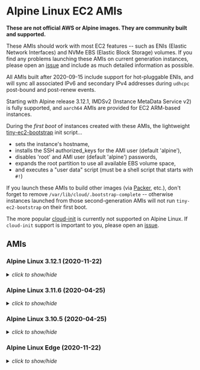 # Alpine Linux EC2 AMIs

**These are not official AWS or Alpine images.  They are community built and
supported.**

These AMIs should work with most EC2 features -- such as ENIs (Elastic Network
Interfaces) and NVMe EBS (Elastic Block Storage) volumes.  If you find any
problems launching these AMIs on current generation instances, please open an
[issue](https://github.com/mcrute/alpine-ec2-ami/issues) and include as much
detailed information as possible.

All AMIs built after 2020-09-15 include support for hot-pluggable ENIs, and will
sync all associated IPv6 and secondary IPv4 addresses during `udhcpc` post-bound
and post-renew events.

Starting with Alpine release 3.12.1, IMDSv2 (Instance MetaData Service v2) is
fully supported, and `aarch64` AMIs are provided for EC2 ARM-based instances.

During the *first boot* of instances created with these AMIs, the lightweight
[tiny-ec2-bootstrap](https://github.com/mcrute/tiny-ec2-bootstrap) init
script...
- sets the instance's hostname,
- installs the SSH authorized_keys for the AMI user (default 'alpine'),
- disables 'root' and AMI user (default 'alpine') passwords,
- expands the root partition to use all available EBS volume space,
- and executes a "user data" script (must be a shell script that starts with `#!`)

If you launch these AMIs to build other images (via [Packer](https://packer.io),
etc.), don't forget to remove `/var/lib/cloud/.bootstrap-complete` -- otherwise
instances launched from those second-generation AMIs will not run
`tiny-ec2-bootstrap` on their first boot.

The more popular [cloud-init](https://cloudinit.readthedocs.io/en/latest/) is
currently not supported on Alpine Linux.  If `cloud-init` support is important
to you, please open an [issue](https://github.com/mcrute/alpine-ec2-ami/issues).

## AMIs

### Alpine Linux 3.12.1 (2020-11-22)
<details><summary><i>click to show/hide</i></summary><p>

| Region | alpine-ami-3.12.1-x86_64-r0 | alpine-ami-3.12.1-aarch64-r1 |
| --- | --- | --- |
| af-south-1 | [ami-0fa34e940c7164179](https://af-south-1.console.aws.amazon.com/ec2/home#Images:visibility=public-images;imageId=ami-0fa34e940c7164179) [(launch)](https://af-south-1.console.aws.amazon.com/ec2/home#launchAmi=ami-0fa34e940c7164179) | [ami-06588f43a51375252](https://af-south-1.console.aws.amazon.com/ec2/home#Images:visibility=public-images;imageId=ami-06588f43a51375252) [(launch)](https://af-south-1.console.aws.amazon.com/ec2/home#launchAmi=ami-0fa34e940c7164179) |
| ap-east-1 | [ami-059c371b8d2fd0989](https://ap-east-1.console.aws.amazon.com/ec2/home#Images:visibility=public-images;imageId=ami-059c371b8d2fd0989) [(launch)](https://ap-east-1.console.aws.amazon.com/ec2/home#launchAmi=ami-059c371b8d2fd0989) | [ami-0d30cefbf384f56a1](https://ap-east-1.console.aws.amazon.com/ec2/home#Images:visibility=public-images;imageId=ami-0d30cefbf384f56a1) [(launch)](https://ap-east-1.console.aws.amazon.com/ec2/home#launchAmi=ami-059c371b8d2fd0989) |
| ap-northeast-1 | [ami-010e9eeaa13a80178](https://ap-northeast-1.console.aws.amazon.com/ec2/home#Images:visibility=public-images;imageId=ami-010e9eeaa13a80178) [(launch)](https://ap-northeast-1.console.aws.amazon.com/ec2/home#launchAmi=ami-010e9eeaa13a80178) | [ami-03cf3e1e77a6c38d1](https://ap-northeast-1.console.aws.amazon.com/ec2/home#Images:visibility=public-images;imageId=ami-03cf3e1e77a6c38d1) [(launch)](https://ap-northeast-1.console.aws.amazon.com/ec2/home#launchAmi=ami-010e9eeaa13a80178) |
| ap-northeast-2 | [ami-08e79a74e23e75e36](https://ap-northeast-2.console.aws.amazon.com/ec2/home#Images:visibility=public-images;imageId=ami-08e79a74e23e75e36) [(launch)](https://ap-northeast-2.console.aws.amazon.com/ec2/home#launchAmi=ami-08e79a74e23e75e36) | [ami-0c64bd75240f41074](https://ap-northeast-2.console.aws.amazon.com/ec2/home#Images:visibility=public-images;imageId=ami-0c64bd75240f41074) [(launch)](https://ap-northeast-2.console.aws.amazon.com/ec2/home#launchAmi=ami-08e79a74e23e75e36) |
| ap-south-1 | [ami-0d953dbbf990c3d4f](https://ap-south-1.console.aws.amazon.com/ec2/home#Images:visibility=public-images;imageId=ami-0d953dbbf990c3d4f) [(launch)](https://ap-south-1.console.aws.amazon.com/ec2/home#launchAmi=ami-0d953dbbf990c3d4f) | [ami-09cc298b01cf76d37](https://ap-south-1.console.aws.amazon.com/ec2/home#Images:visibility=public-images;imageId=ami-09cc298b01cf76d37) [(launch)](https://ap-south-1.console.aws.amazon.com/ec2/home#launchAmi=ami-0d953dbbf990c3d4f) |
| ap-southeast-1 | [ami-008bce1c8d323b322](https://ap-southeast-1.console.aws.amazon.com/ec2/home#Images:visibility=public-images;imageId=ami-008bce1c8d323b322) [(launch)](https://ap-southeast-1.console.aws.amazon.com/ec2/home#launchAmi=ami-008bce1c8d323b322) | [ami-0b387e2e6db73709a](https://ap-southeast-1.console.aws.amazon.com/ec2/home#Images:visibility=public-images;imageId=ami-0b387e2e6db73709a) [(launch)](https://ap-southeast-1.console.aws.amazon.com/ec2/home#launchAmi=ami-008bce1c8d323b322) |
| ap-southeast-2 | [ami-013de33f160267640](https://ap-southeast-2.console.aws.amazon.com/ec2/home#Images:visibility=public-images;imageId=ami-013de33f160267640) [(launch)](https://ap-southeast-2.console.aws.amazon.com/ec2/home#launchAmi=ami-013de33f160267640) | [ami-0cc6d6821deb170a9](https://ap-southeast-2.console.aws.amazon.com/ec2/home#Images:visibility=public-images;imageId=ami-0cc6d6821deb170a9) [(launch)](https://ap-southeast-2.console.aws.amazon.com/ec2/home#launchAmi=ami-013de33f160267640) |
| ca-central-1 | [ami-00a9048619f660a50](https://ca-central-1.console.aws.amazon.com/ec2/home#Images:visibility=public-images;imageId=ami-00a9048619f660a50) [(launch)](https://ca-central-1.console.aws.amazon.com/ec2/home#launchAmi=ami-00a9048619f660a50) | [ami-0a7b6973c4d3f0575](https://ca-central-1.console.aws.amazon.com/ec2/home#Images:visibility=public-images;imageId=ami-0a7b6973c4d3f0575) [(launch)](https://ca-central-1.console.aws.amazon.com/ec2/home#launchAmi=ami-00a9048619f660a50) |
| eu-central-1 | [ami-03dbad79bee9c8ce1](https://eu-central-1.console.aws.amazon.com/ec2/home#Images:visibility=public-images;imageId=ami-03dbad79bee9c8ce1) [(launch)](https://eu-central-1.console.aws.amazon.com/ec2/home#launchAmi=ami-03dbad79bee9c8ce1) | [ami-0a39edefd01a2291f](https://eu-central-1.console.aws.amazon.com/ec2/home#Images:visibility=public-images;imageId=ami-0a39edefd01a2291f) [(launch)](https://eu-central-1.console.aws.amazon.com/ec2/home#launchAmi=ami-03dbad79bee9c8ce1) |
| eu-north-1 | [ami-043101bc60cae6466](https://eu-north-1.console.aws.amazon.com/ec2/home#Images:visibility=public-images;imageId=ami-043101bc60cae6466) [(launch)](https://eu-north-1.console.aws.amazon.com/ec2/home#launchAmi=ami-043101bc60cae6466) | [ami-0cfce5134bf4de486](https://eu-north-1.console.aws.amazon.com/ec2/home#Images:visibility=public-images;imageId=ami-0cfce5134bf4de486) [(launch)](https://eu-north-1.console.aws.amazon.com/ec2/home#launchAmi=ami-043101bc60cae6466) |
| eu-south-1 | [ami-08d5116337ec06c75](https://eu-south-1.console.aws.amazon.com/ec2/home#Images:visibility=public-images;imageId=ami-08d5116337ec06c75) [(launch)](https://eu-south-1.console.aws.amazon.com/ec2/home#launchAmi=ami-08d5116337ec06c75) | [ami-064f77232ae1a8989](https://eu-south-1.console.aws.amazon.com/ec2/home#Images:visibility=public-images;imageId=ami-064f77232ae1a8989) [(launch)](https://eu-south-1.console.aws.amazon.com/ec2/home#launchAmi=ami-08d5116337ec06c75) |
| eu-west-1 | [ami-04e819555baad56b9](https://eu-west-1.console.aws.amazon.com/ec2/home#Images:visibility=public-images;imageId=ami-04e819555baad56b9) [(launch)](https://eu-west-1.console.aws.amazon.com/ec2/home#launchAmi=ami-04e819555baad56b9) | [ami-0a00b40aa74c41ff0](https://eu-west-1.console.aws.amazon.com/ec2/home#Images:visibility=public-images;imageId=ami-0a00b40aa74c41ff0) [(launch)](https://eu-west-1.console.aws.amazon.com/ec2/home#launchAmi=ami-04e819555baad56b9) |
| eu-west-2 | [ami-02a0122150c17b830](https://eu-west-2.console.aws.amazon.com/ec2/home#Images:visibility=public-images;imageId=ami-02a0122150c17b830) [(launch)](https://eu-west-2.console.aws.amazon.com/ec2/home#launchAmi=ami-02a0122150c17b830) | [ami-0eef6caa5a9e5eae2](https://eu-west-2.console.aws.amazon.com/ec2/home#Images:visibility=public-images;imageId=ami-0eef6caa5a9e5eae2) [(launch)](https://eu-west-2.console.aws.amazon.com/ec2/home#launchAmi=ami-02a0122150c17b830) |
| eu-west-3 | [ami-027f6aa3fb3d68650](https://eu-west-3.console.aws.amazon.com/ec2/home#Images:visibility=public-images;imageId=ami-027f6aa3fb3d68650) [(launch)](https://eu-west-3.console.aws.amazon.com/ec2/home#launchAmi=ami-027f6aa3fb3d68650) | [ami-04bcba80b692607e5](https://eu-west-3.console.aws.amazon.com/ec2/home#Images:visibility=public-images;imageId=ami-04bcba80b692607e5) [(launch)](https://eu-west-3.console.aws.amazon.com/ec2/home#launchAmi=ami-027f6aa3fb3d68650) |
| me-south-1 | [ami-07bb93ae709388c3c](https://me-south-1.console.aws.amazon.com/ec2/home#Images:visibility=public-images;imageId=ami-07bb93ae709388c3c) [(launch)](https://me-south-1.console.aws.amazon.com/ec2/home#launchAmi=ami-07bb93ae709388c3c) | [ami-061d84db040baef02](https://me-south-1.console.aws.amazon.com/ec2/home#Images:visibility=public-images;imageId=ami-061d84db040baef02) [(launch)](https://me-south-1.console.aws.amazon.com/ec2/home#launchAmi=ami-07bb93ae709388c3c) |
| sa-east-1 | [ami-02e4e0517f1910221](https://sa-east-1.console.aws.amazon.com/ec2/home#Images:visibility=public-images;imageId=ami-02e4e0517f1910221) [(launch)](https://sa-east-1.console.aws.amazon.com/ec2/home#launchAmi=ami-02e4e0517f1910221) | [ami-0f326c5e4038adfe2](https://sa-east-1.console.aws.amazon.com/ec2/home#Images:visibility=public-images;imageId=ami-0f326c5e4038adfe2) [(launch)](https://sa-east-1.console.aws.amazon.com/ec2/home#launchAmi=ami-02e4e0517f1910221) |
| us-east-1 | [ami-0cc47d8e29142ecac](https://us-east-1.console.aws.amazon.com/ec2/home#Images:visibility=public-images;imageId=ami-0cc47d8e29142ecac) [(launch)](https://us-east-1.console.aws.amazon.com/ec2/home#launchAmi=ami-0cc47d8e29142ecac) | [ami-0e2ef8e13935fcead](https://us-east-1.console.aws.amazon.com/ec2/home#Images:visibility=public-images;imageId=ami-0e2ef8e13935fcead) [(launch)](https://us-east-1.console.aws.amazon.com/ec2/home#launchAmi=ami-0cc47d8e29142ecac) |
| us-east-2 | [ami-07243c178e6ca055c](https://us-east-2.console.aws.amazon.com/ec2/home#Images:visibility=public-images;imageId=ami-07243c178e6ca055c) [(launch)](https://us-east-2.console.aws.amazon.com/ec2/home#launchAmi=ami-07243c178e6ca055c) | [ami-018f0f4eda3104612](https://us-east-2.console.aws.amazon.com/ec2/home#Images:visibility=public-images;imageId=ami-018f0f4eda3104612) [(launch)](https://us-east-2.console.aws.amazon.com/ec2/home#launchAmi=ami-07243c178e6ca055c) |
| us-west-1 | [ami-0c9a9eac6d74fff97](https://us-west-1.console.aws.amazon.com/ec2/home#Images:visibility=public-images;imageId=ami-0c9a9eac6d74fff97) [(launch)](https://us-west-1.console.aws.amazon.com/ec2/home#launchAmi=ami-0c9a9eac6d74fff97) | [ami-053fb4aa43b090ad7](https://us-west-1.console.aws.amazon.com/ec2/home#Images:visibility=public-images;imageId=ami-053fb4aa43b090ad7) [(launch)](https://us-west-1.console.aws.amazon.com/ec2/home#launchAmi=ami-0c9a9eac6d74fff97) |
| us-west-2 | [ami-03d82b210e0c36983](https://us-west-2.console.aws.amazon.com/ec2/home#Images:visibility=public-images;imageId=ami-03d82b210e0c36983) [(launch)](https://us-west-2.console.aws.amazon.com/ec2/home#launchAmi=ami-03d82b210e0c36983) | [ami-0d2a4208becd28b2a](https://us-west-2.console.aws.amazon.com/ec2/home#Images:visibility=public-images;imageId=ami-0d2a4208becd28b2a) [(launch)](https://us-west-2.console.aws.amazon.com/ec2/home#launchAmi=ami-03d82b210e0c36983) |

</p></details>

### Alpine Linux 3.11.6 (2020-04-25)
<details><summary><i>click to show/hide</i></summary><p>

| Region | alpine-ami-3.11.6-x86_64-r0 |
| ------ | --- |
| ap-northeast-1 | [ami-04dd34605aba7ce11](https://ap-northeast-1.console.aws.amazon.com/ec2/home#Images:visibility=public-images;imageId=ami-04dd34605aba7ce11) ([launch](https://ap-northeast-1.console.aws.amazon.com/ec2/home#launchAmi=ami-04dd34605aba7ce11)) |
| ap-northeast-2 | [ami-0fd25bd139c05812d](https://ap-northeast-2.console.aws.amazon.com/ec2/home#Images:visibility=public-images;imageId=ami-0fd25bd139c05812d) ([launch](https://ap-northeast-2.console.aws.amazon.com/ec2/home#launchAmi=ami-0fd25bd139c05812d)) |
| ap-south-1 | [ami-08437e8244154999a](https://ap-south-1.console.aws.amazon.com/ec2/home#Images:visibility=public-images;imageId=ami-08437e8244154999a) ([launch](https://ap-south-1.console.aws.amazon.com/ec2/home#launchAmi=ami-08437e8244154999a)) |
| ap-southeast-1 | [ami-04a63840be47a0816](https://ap-southeast-1.console.aws.amazon.com/ec2/home#Images:visibility=public-images;imageId=ami-04a63840be47a0816) ([launch](https://ap-southeast-1.console.aws.amazon.com/ec2/home#launchAmi=ami-04a63840be47a0816)) |
| ap-southeast-2 | [ami-07be0b72172a63df3](https://ap-southeast-2.console.aws.amazon.com/ec2/home#Images:visibility=public-images;imageId=ami-07be0b72172a63df3) ([launch](https://ap-southeast-2.console.aws.amazon.com/ec2/home#launchAmi=ami-07be0b72172a63df3)) |
| ca-central-1 | [ami-013d1db5df4ad7d4a](https://ca-central-1.console.aws.amazon.com/ec2/home#Images:visibility=public-images;imageId=ami-013d1db5df4ad7d4a) ([launch](https://ca-central-1.console.aws.amazon.com/ec2/home#launchAmi=ami-013d1db5df4ad7d4a)) |
| eu-central-1 | [ami-03bc1e4d4bf636895](https://eu-central-1.console.aws.amazon.com/ec2/home#Images:visibility=public-images;imageId=ami-03bc1e4d4bf636895) ([launch](https://eu-central-1.console.aws.amazon.com/ec2/home#launchAmi=ami-03bc1e4d4bf636895)) |
| eu-north-1 | [ami-03830331da71d3b6a](https://eu-north-1.console.aws.amazon.com/ec2/home#Images:visibility=public-images;imageId=ami-03830331da71d3b6a) ([launch](https://eu-north-1.console.aws.amazon.com/ec2/home#launchAmi=ami-03830331da71d3b6a)) |
| eu-west-1 | [ami-0a3bf003cc0e5cbaf](https://eu-west-1.console.aws.amazon.com/ec2/home#Images:visibility=public-images;imageId=ami-0a3bf003cc0e5cbaf) ([launch](https://eu-west-1.console.aws.amazon.com/ec2/home#launchAmi=ami-0a3bf003cc0e5cbaf)) |
| eu-west-2 | [ami-0dcb13d7ab5820ac0](https://eu-west-2.console.aws.amazon.com/ec2/home#Images:visibility=public-images;imageId=ami-0dcb13d7ab5820ac0) ([launch](https://eu-west-2.console.aws.amazon.com/ec2/home#launchAmi=ami-0dcb13d7ab5820ac0)) |
| eu-west-3 | [ami-043d77b850fc69cff](https://eu-west-3.console.aws.amazon.com/ec2/home#Images:visibility=public-images;imageId=ami-043d77b850fc69cff) ([launch](https://eu-west-3.console.aws.amazon.com/ec2/home#launchAmi=ami-043d77b850fc69cff)) |
| sa-east-1 | [ami-0056de88b2ebc5071](https://sa-east-1.console.aws.amazon.com/ec2/home#Images:visibility=public-images;imageId=ami-0056de88b2ebc5071) ([launch](https://sa-east-1.console.aws.amazon.com/ec2/home#launchAmi=ami-0056de88b2ebc5071)) |
| us-east-1 | [ami-0da684cce2ab4aadb](https://us-east-1.console.aws.amazon.com/ec2/home#Images:visibility=public-images;imageId=ami-0da684cce2ab4aadb) ([launch](https://us-east-1.console.aws.amazon.com/ec2/home#launchAmi=ami-0da684cce2ab4aadb)) |
| us-east-2 | [ami-014d15ba809c1e48f](https://us-east-2.console.aws.amazon.com/ec2/home#Images:visibility=public-images;imageId=ami-014d15ba809c1e48f) ([launch](https://us-east-2.console.aws.amazon.com/ec2/home#launchAmi=ami-014d15ba809c1e48f)) |
| us-west-1 | [ami-05f659e5fe3528bbd](https://us-west-1.console.aws.amazon.com/ec2/home#Images:visibility=public-images;imageId=ami-05f659e5fe3528bbd) ([launch](https://us-west-1.console.aws.amazon.com/ec2/home#launchAmi=ami-05f659e5fe3528bbd)) |
| us-west-2 | [ami-0380e01590d421d3e](https://us-west-2.console.aws.amazon.com/ec2/home#Images:visibility=public-images;imageId=ami-0380e01590d421d3e) ([launch](https://us-west-2.console.aws.amazon.com/ec2/home#launchAmi=ami-0380e01590d421d3e)) |

</p></details>

### Alpine Linux 3.10.5 (2020-04-25)
<details><summary><i>click to show/hide</i></summary><p>

| Region | alpine-ami-3.10.5-x86_64-r0 |
| ------ | --- |
| ap-northeast-1 | [ami-043d40c880c7a176b](https://ap-northeast-1.console.aws.amazon.com/ec2/home#Images:visibility=public-images;imageId=ami-043d40c880c7a176b) ([launch](https://ap-northeast-1.console.aws.amazon.com/ec2/home#launchAmi=ami-043d40c880c7a176b)) |
| ap-northeast-2 | [ami-0595dc50c0f0e23f7](https://ap-northeast-2.console.aws.amazon.com/ec2/home#Images:visibility=public-images;imageId=ami-0595dc50c0f0e23f7) ([launch](https://ap-northeast-2.console.aws.amazon.com/ec2/home#launchAmi=ami-0595dc50c0f0e23f7)) |
| ap-south-1 | [ami-0c8a22fa0ee90c07a](https://ap-south-1.console.aws.amazon.com/ec2/home#Images:visibility=public-images;imageId=ami-0c8a22fa0ee90c07a) ([launch](https://ap-south-1.console.aws.amazon.com/ec2/home#launchAmi=ami-0c8a22fa0ee90c07a)) |
| ap-southeast-1 | [ami-0244d1373053cfe5b](https://ap-southeast-1.console.aws.amazon.com/ec2/home#Images:visibility=public-images;imageId=ami-0244d1373053cfe5b) ([launch](https://ap-southeast-1.console.aws.amazon.com/ec2/home#launchAmi=ami-0244d1373053cfe5b)) |
| ap-southeast-2 | [ami-0cf284dc25e35862d](https://ap-southeast-2.console.aws.amazon.com/ec2/home#Images:visibility=public-images;imageId=ami-0cf284dc25e35862d) ([launch](https://ap-southeast-2.console.aws.amazon.com/ec2/home#launchAmi=ami-0cf284dc25e35862d)) |
| ca-central-1 | [ami-08c250f635a417222](https://ca-central-1.console.aws.amazon.com/ec2/home#Images:visibility=public-images;imageId=ami-08c250f635a417222) ([launch](https://ca-central-1.console.aws.amazon.com/ec2/home#launchAmi=ami-08c250f635a417222)) |
| eu-central-1 | [ami-0a626b78c94340b6e](https://eu-central-1.console.aws.amazon.com/ec2/home#Images:visibility=public-images;imageId=ami-0a626b78c94340b6e) ([launch](https://eu-central-1.console.aws.amazon.com/ec2/home#launchAmi=ami-0a626b78c94340b6e)) |
| eu-north-1 | [ami-041b6bdb27dbc8226](https://eu-north-1.console.aws.amazon.com/ec2/home#Images:visibility=public-images;imageId=ami-041b6bdb27dbc8226) ([launch](https://eu-north-1.console.aws.amazon.com/ec2/home#launchAmi=ami-041b6bdb27dbc8226)) |
| eu-west-1 | [ami-0451f26166639b1b9](https://eu-west-1.console.aws.amazon.com/ec2/home#Images:visibility=public-images;imageId=ami-0451f26166639b1b9) ([launch](https://eu-west-1.console.aws.amazon.com/ec2/home#launchAmi=ami-0451f26166639b1b9)) |
| eu-west-2 | [ami-08ca328d558bee247](https://eu-west-2.console.aws.amazon.com/ec2/home#Images:visibility=public-images;imageId=ami-08ca328d558bee247) ([launch](https://eu-west-2.console.aws.amazon.com/ec2/home#launchAmi=ami-08ca328d558bee247)) |
| eu-west-3 | [ami-0bbb1a9d10ee0e6ee](https://eu-west-3.console.aws.amazon.com/ec2/home#Images:visibility=public-images;imageId=ami-0bbb1a9d10ee0e6ee) ([launch](https://eu-west-3.console.aws.amazon.com/ec2/home#launchAmi=ami-0bbb1a9d10ee0e6ee)) |
| sa-east-1 | [ami-088bc83fe1497e710](https://sa-east-1.console.aws.amazon.com/ec2/home#Images:visibility=public-images;imageId=ami-088bc83fe1497e710) ([launch](https://sa-east-1.console.aws.amazon.com/ec2/home#launchAmi=ami-088bc83fe1497e710)) |
| us-east-1 | [ami-0e635ea3ca126c707](https://us-east-1.console.aws.amazon.com/ec2/home#Images:visibility=public-images;imageId=ami-0e635ea3ca126c707) ([launch](https://us-east-1.console.aws.amazon.com/ec2/home#launchAmi=ami-0e635ea3ca126c707)) |
| us-east-2 | [ami-0f5a09a7d1d0ae35f](https://us-east-2.console.aws.amazon.com/ec2/home#Images:visibility=public-images;imageId=ami-0f5a09a7d1d0ae35f) ([launch](https://us-east-2.console.aws.amazon.com/ec2/home#launchAmi=ami-0f5a09a7d1d0ae35f)) |
| us-west-1 | [ami-06c2aa86f3a72385e](https://us-west-1.console.aws.amazon.com/ec2/home#Images:visibility=public-images;imageId=ami-06c2aa86f3a72385e) ([launch](https://us-west-1.console.aws.amazon.com/ec2/home#launchAmi=ami-06c2aa86f3a72385e)) |
| us-west-2 | [ami-0b6f8a395fa8b5961](https://us-west-2.console.aws.amazon.com/ec2/home#Images:visibility=public-images;imageId=ami-0b6f8a395fa8b5961) ([launch](https://us-west-2.console.aws.amazon.com/ec2/home#launchAmi=ami-0b6f8a395fa8b5961)) |

</p></details>

### Alpine Linux Edge (2020-11-22)
<details><summary><i>click to show/hide</i></summary><p>

| Region | alpine-ami-edge-x86_64-20201122030849 | alpine-ami-edge-aarch64-20201122030849 |
| --- | --- | --- |
| af-south-1 | [ami-00689080a5e228489](https://af-south-1.console.aws.amazon.com/ec2/home#Images:visibility=public-images;imageId=ami-00689080a5e228489) [(launch)](https://af-south-1.console.aws.amazon.com/ec2/home#launchAmi=ami-00689080a5e228489) | [ami-0935c72001f7a2f54](https://af-south-1.console.aws.amazon.com/ec2/home#Images:visibility=public-images;imageId=ami-0935c72001f7a2f54) [(launch)](https://af-south-1.console.aws.amazon.com/ec2/home#launchAmi=ami-00689080a5e228489) |
| ap-east-1 | [ami-04623fc89f566c5f8](https://ap-east-1.console.aws.amazon.com/ec2/home#Images:visibility=public-images;imageId=ami-04623fc89f566c5f8) [(launch)](https://ap-east-1.console.aws.amazon.com/ec2/home#launchAmi=ami-04623fc89f566c5f8) | [ami-0a043964fc03396fe](https://ap-east-1.console.aws.amazon.com/ec2/home#Images:visibility=public-images;imageId=ami-0a043964fc03396fe) [(launch)](https://ap-east-1.console.aws.amazon.com/ec2/home#launchAmi=ami-04623fc89f566c5f8) |
| ap-northeast-1 | [ami-0a2936daabc513439](https://ap-northeast-1.console.aws.amazon.com/ec2/home#Images:visibility=public-images;imageId=ami-0a2936daabc513439) [(launch)](https://ap-northeast-1.console.aws.amazon.com/ec2/home#launchAmi=ami-0a2936daabc513439) | [ami-0d724ea7e866b21ce](https://ap-northeast-1.console.aws.amazon.com/ec2/home#Images:visibility=public-images;imageId=ami-0d724ea7e866b21ce) [(launch)](https://ap-northeast-1.console.aws.amazon.com/ec2/home#launchAmi=ami-0a2936daabc513439) |
| ap-northeast-2 | [ami-0bae21ec956bc0cf1](https://ap-northeast-2.console.aws.amazon.com/ec2/home#Images:visibility=public-images;imageId=ami-0bae21ec956bc0cf1) [(launch)](https://ap-northeast-2.console.aws.amazon.com/ec2/home#launchAmi=ami-0bae21ec956bc0cf1) | [ami-08c14f5cd992d6cfd](https://ap-northeast-2.console.aws.amazon.com/ec2/home#Images:visibility=public-images;imageId=ami-08c14f5cd992d6cfd) [(launch)](https://ap-northeast-2.console.aws.amazon.com/ec2/home#launchAmi=ami-0bae21ec956bc0cf1) |
| ap-south-1 | [ami-040e8658c8ebbc192](https://ap-south-1.console.aws.amazon.com/ec2/home#Images:visibility=public-images;imageId=ami-040e8658c8ebbc192) [(launch)](https://ap-south-1.console.aws.amazon.com/ec2/home#launchAmi=ami-040e8658c8ebbc192) | [ami-09ba0c9f67aee101b](https://ap-south-1.console.aws.amazon.com/ec2/home#Images:visibility=public-images;imageId=ami-09ba0c9f67aee101b) [(launch)](https://ap-south-1.console.aws.amazon.com/ec2/home#launchAmi=ami-040e8658c8ebbc192) |
| ap-southeast-1 | [ami-0aca8ecaf8abeeb65](https://ap-southeast-1.console.aws.amazon.com/ec2/home#Images:visibility=public-images;imageId=ami-0aca8ecaf8abeeb65) [(launch)](https://ap-southeast-1.console.aws.amazon.com/ec2/home#launchAmi=ami-0aca8ecaf8abeeb65) | [ami-0933f563594672cec](https://ap-southeast-1.console.aws.amazon.com/ec2/home#Images:visibility=public-images;imageId=ami-0933f563594672cec) [(launch)](https://ap-southeast-1.console.aws.amazon.com/ec2/home#launchAmi=ami-0aca8ecaf8abeeb65) |
| ap-southeast-2 | [ami-08a6cc6c42c9395e5](https://ap-southeast-2.console.aws.amazon.com/ec2/home#Images:visibility=public-images;imageId=ami-08a6cc6c42c9395e5) [(launch)](https://ap-southeast-2.console.aws.amazon.com/ec2/home#launchAmi=ami-08a6cc6c42c9395e5) | [ami-08dbccb68710bda49](https://ap-southeast-2.console.aws.amazon.com/ec2/home#Images:visibility=public-images;imageId=ami-08dbccb68710bda49) [(launch)](https://ap-southeast-2.console.aws.amazon.com/ec2/home#launchAmi=ami-08a6cc6c42c9395e5) |
| ca-central-1 | [ami-07f528b728dd66247](https://ca-central-1.console.aws.amazon.com/ec2/home#Images:visibility=public-images;imageId=ami-07f528b728dd66247) [(launch)](https://ca-central-1.console.aws.amazon.com/ec2/home#launchAmi=ami-07f528b728dd66247) | [ami-022ed81730915d151](https://ca-central-1.console.aws.amazon.com/ec2/home#Images:visibility=public-images;imageId=ami-022ed81730915d151) [(launch)](https://ca-central-1.console.aws.amazon.com/ec2/home#launchAmi=ami-07f528b728dd66247) |
| eu-central-1 | [ami-061e2d779ab8061b1](https://eu-central-1.console.aws.amazon.com/ec2/home#Images:visibility=public-images;imageId=ami-061e2d779ab8061b1) [(launch)](https://eu-central-1.console.aws.amazon.com/ec2/home#launchAmi=ami-061e2d779ab8061b1) | [ami-04215f5b57249ad9c](https://eu-central-1.console.aws.amazon.com/ec2/home#Images:visibility=public-images;imageId=ami-04215f5b57249ad9c) [(launch)](https://eu-central-1.console.aws.amazon.com/ec2/home#launchAmi=ami-061e2d779ab8061b1) |
| eu-north-1 | [ami-083f8b94e6596a053](https://eu-north-1.console.aws.amazon.com/ec2/home#Images:visibility=public-images;imageId=ami-083f8b94e6596a053) [(launch)](https://eu-north-1.console.aws.amazon.com/ec2/home#launchAmi=ami-083f8b94e6596a053) | [ami-036b9e312ed47bc58](https://eu-north-1.console.aws.amazon.com/ec2/home#Images:visibility=public-images;imageId=ami-036b9e312ed47bc58) [(launch)](https://eu-north-1.console.aws.amazon.com/ec2/home#launchAmi=ami-083f8b94e6596a053) |
| eu-south-1 | [ami-00192341756cf9337](https://eu-south-1.console.aws.amazon.com/ec2/home#Images:visibility=public-images;imageId=ami-00192341756cf9337) [(launch)](https://eu-south-1.console.aws.amazon.com/ec2/home#launchAmi=ami-00192341756cf9337) | [ami-0ed4d967ec895a6dd](https://eu-south-1.console.aws.amazon.com/ec2/home#Images:visibility=public-images;imageId=ami-0ed4d967ec895a6dd) [(launch)](https://eu-south-1.console.aws.amazon.com/ec2/home#launchAmi=ami-00192341756cf9337) |
| eu-west-1 | [ami-098d6fa45afb58fbd](https://eu-west-1.console.aws.amazon.com/ec2/home#Images:visibility=public-images;imageId=ami-098d6fa45afb58fbd) [(launch)](https://eu-west-1.console.aws.amazon.com/ec2/home#launchAmi=ami-098d6fa45afb58fbd) | [ami-0bd9b6eea6a55c618](https://eu-west-1.console.aws.amazon.com/ec2/home#Images:visibility=public-images;imageId=ami-0bd9b6eea6a55c618) [(launch)](https://eu-west-1.console.aws.amazon.com/ec2/home#launchAmi=ami-098d6fa45afb58fbd) |
| eu-west-2 | [ami-0d5c28f1f70bebb9b](https://eu-west-2.console.aws.amazon.com/ec2/home#Images:visibility=public-images;imageId=ami-0d5c28f1f70bebb9b) [(launch)](https://eu-west-2.console.aws.amazon.com/ec2/home#launchAmi=ami-0d5c28f1f70bebb9b) | [ami-010f08d8babfeba66](https://eu-west-2.console.aws.amazon.com/ec2/home#Images:visibility=public-images;imageId=ami-010f08d8babfeba66) [(launch)](https://eu-west-2.console.aws.amazon.com/ec2/home#launchAmi=ami-0d5c28f1f70bebb9b) |
| eu-west-3 | [ami-0ed7be4d18b208670](https://eu-west-3.console.aws.amazon.com/ec2/home#Images:visibility=public-images;imageId=ami-0ed7be4d18b208670) [(launch)](https://eu-west-3.console.aws.amazon.com/ec2/home#launchAmi=ami-0ed7be4d18b208670) | [ami-0309fb3773c6ca01f](https://eu-west-3.console.aws.amazon.com/ec2/home#Images:visibility=public-images;imageId=ami-0309fb3773c6ca01f) [(launch)](https://eu-west-3.console.aws.amazon.com/ec2/home#launchAmi=ami-0ed7be4d18b208670) |
| me-south-1 | [ami-06edc731c09e741f5](https://me-south-1.console.aws.amazon.com/ec2/home#Images:visibility=public-images;imageId=ami-06edc731c09e741f5) [(launch)](https://me-south-1.console.aws.amazon.com/ec2/home#launchAmi=ami-06edc731c09e741f5) | [ami-0a57b6a1ca13e2c16](https://me-south-1.console.aws.amazon.com/ec2/home#Images:visibility=public-images;imageId=ami-0a57b6a1ca13e2c16) [(launch)](https://me-south-1.console.aws.amazon.com/ec2/home#launchAmi=ami-06edc731c09e741f5) |
| sa-east-1 | [ami-0d5af6ce4179ba5dc](https://sa-east-1.console.aws.amazon.com/ec2/home#Images:visibility=public-images;imageId=ami-0d5af6ce4179ba5dc) [(launch)](https://sa-east-1.console.aws.amazon.com/ec2/home#launchAmi=ami-0d5af6ce4179ba5dc) | [ami-0fa45fb2df9da5785](https://sa-east-1.console.aws.amazon.com/ec2/home#Images:visibility=public-images;imageId=ami-0fa45fb2df9da5785) [(launch)](https://sa-east-1.console.aws.amazon.com/ec2/home#launchAmi=ami-0d5af6ce4179ba5dc) |
| us-east-1 | [ami-0ef054923c6569a9a](https://us-east-1.console.aws.amazon.com/ec2/home#Images:visibility=public-images;imageId=ami-0ef054923c6569a9a) [(launch)](https://us-east-1.console.aws.amazon.com/ec2/home#launchAmi=ami-0ef054923c6569a9a) | [ami-0929958d98bd00814](https://us-east-1.console.aws.amazon.com/ec2/home#Images:visibility=public-images;imageId=ami-0929958d98bd00814) [(launch)](https://us-east-1.console.aws.amazon.com/ec2/home#launchAmi=ami-0ef054923c6569a9a) |
| us-east-2 | [ami-06fd7a587efa80ed2](https://us-east-2.console.aws.amazon.com/ec2/home#Images:visibility=public-images;imageId=ami-06fd7a587efa80ed2) [(launch)](https://us-east-2.console.aws.amazon.com/ec2/home#launchAmi=ami-06fd7a587efa80ed2) | [ami-0b7166a71a0e31b0b](https://us-east-2.console.aws.amazon.com/ec2/home#Images:visibility=public-images;imageId=ami-0b7166a71a0e31b0b) [(launch)](https://us-east-2.console.aws.amazon.com/ec2/home#launchAmi=ami-06fd7a587efa80ed2) |
| us-west-1 | [ami-0fdd31127fae3ba4b](https://us-west-1.console.aws.amazon.com/ec2/home#Images:visibility=public-images;imageId=ami-0fdd31127fae3ba4b) [(launch)](https://us-west-1.console.aws.amazon.com/ec2/home#launchAmi=ami-0fdd31127fae3ba4b) | [ami-0cef2acb137d37026](https://us-west-1.console.aws.amazon.com/ec2/home#Images:visibility=public-images;imageId=ami-0cef2acb137d37026) [(launch)](https://us-west-1.console.aws.amazon.com/ec2/home#launchAmi=ami-0fdd31127fae3ba4b) |
| us-west-2 | [ami-06739656bc1b7c92e](https://us-west-2.console.aws.amazon.com/ec2/home#Images:visibility=public-images;imageId=ami-06739656bc1b7c92e) [(launch)](https://us-west-2.console.aws.amazon.com/ec2/home#launchAmi=ami-06739656bc1b7c92e) | [ami-0d4de7896759005a1](https://us-west-2.console.aws.amazon.com/ec2/home#Images:visibility=public-images;imageId=ami-0d4de7896759005a1) [(launch)](https://us-west-2.console.aws.amazon.com/ec2/home#launchAmi=ami-06739656bc1b7c92e) |

</p></details>
